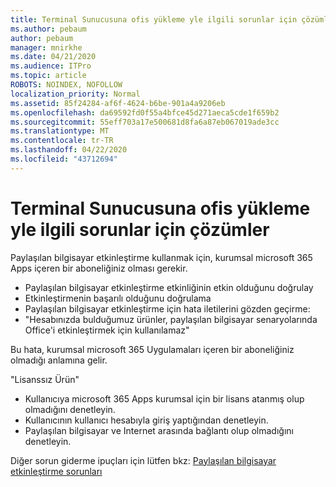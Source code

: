 ```yaml
---
title: Terminal Sunucusuna ofis yükleme yle ilgili sorunlar için çözümler
ms.author: pebaum
author: pebaum
manager: mnirkhe
ms.date: 04/21/2020
ms.audience: ITPro
ms.topic: article
ROBOTS: NOINDEX, NOFOLLOW
localization_priority: Normal
ms.assetid: 85f24284-af6f-4624-b6be-901a4a9206eb
ms.openlocfilehash: da69592fd0f55a4bfce45d271aeca5cde1f659b2
ms.sourcegitcommit: 55eff703a17e500681d8fa6a87eb067019ade3cc
ms.translationtype: MT
ms.contentlocale: tr-TR
ms.lasthandoff: 04/22/2020
ms.locfileid: "43712694"
---
```

# <a name="solutions-for-issues-around-installing-office-on-a-terminal-server"></a>Terminal Sunucusuna ofis yükleme yle ilgili sorunlar için çözümler

Paylaşılan bilgisayar etkinleştirme kullanmak için, kurumsal microsoft 365 Apps içeren bir aboneliğiniz olması gerekir.
  
- Paylaşılan bilgisayar etkinleştirme etkinliğinin etkin olduğunu doğrulay
- Etkinleştirmenin başarılı olduğunu doğrulama
- Paylaşılan bilgisayar etkinleştirme için hata iletilerini gözden geçirme:
- "Hesabınızda bulduğumuz ürünler, paylaşılan bilgisayar senaryolarında Office'i etkinleştirmek için kullanılamaz"
  
Bu hata, kurumsal microsoft 365 Uygulamaları içeren bir aboneliğiniz olmadığı anlamına gelir.

"Lisanssız Ürün"

- Kullanıcıya microsoft 365 Apps kurumsal için bir lisans atanmış olup olmadığını denetleyin.
- Kullanıcının kullanıcı hesabıyla giriş yaptığından denetleyin.
- Paylaşılan bilgisayar ve Internet arasında bağlantı olup olmadığını denetleyin.

Diğer sorun giderme ipuçları için lütfen bkz: [Paylaşılan bilgisayar etkinleştirme sorunları](https://docs.microsoft.com/DeployOffice/troubleshoot-issues-with-shared-computer-activation-for-office-365-proplus)